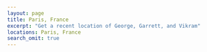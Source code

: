 ```yaml
---
layout: page
title: Paris, France
excerpt: "Get a recent location of George, Garrett, and Vikram"
locations: Paris, France
search_omit: true
---
```

